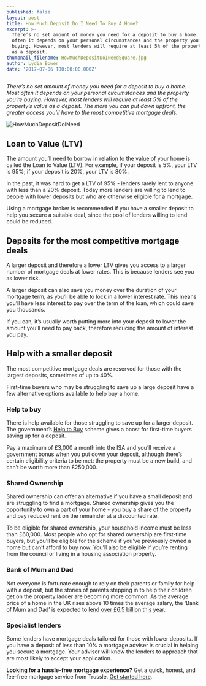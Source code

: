 ```yaml
---
published: false
layout: post
title: How Much Deposit Do I Need To Buy A Home?
excerpt: >-
  There’s no set amount of money you need for a deposit to buy a home. Most
  often it depends on your personal circumstances and the property you’re
  buying. However, most lenders will require at least 5% of the property’s value
  as a deposit.  
thumbnail_filename: HowMuchDepositDoINeedSquare.jpg
author: Lydia Bower
date: '2017-07-06 T00:00:00.000Z'
---
```

_There’s no set amount of money you need for a deposit to buy a home. Most often it depends on your personal circumstances and the property you’re buying. However, most lenders will require at least 5% of the property’s value as a deposit. The more you can put down upfront, the greater access you’ll have to the most competitive mortgage deals._

![HowMuchDepositDoINeed]({{site.baseurl}}/images/post_images/HowMuchDepositDoINeed.jpg)

## Loan to Value (LTV)
The amount you’ll need to borrow in relation to the value of your home is called the Loan to Value (LTV). For example, if your deposit is 5%, your LTV is 95%; if your deposit is 20%, your LTV is 80%.

In the past, it was hard to get a LTV of 95% - lenders rarely lent to anyone with less than a 20% deposit. Today more lenders are willing to lend to people with lower deposits but who are otherwise eligible for a mortgage.

Using a mortgage broker is recommended if you have a smaller deposit to help you secure a suitable deal, since the pool of lenders willing to lend could be reduced.

## Deposits for the most competitive mortgage deals

A larger deposit and therefore a lower LTV gives you access to a larger number of mortgage deals at lower rates. This is because lenders see you as lower risk.  

A larger deposit can also save you money over the duration of your mortgage term, as you’ll be able to lock in a lower interest rate. This means you’ll have less interest to pay over the term of the loan, which could save you thousands.  

If you can, it’s usually worth putting more into your deposit to lower the amount you’ll need to pay back, therefore reducing the amount of interest you pay.

## Help with a smaller deposit

The most competitive mortgage deals are reserved for those with the largest deposits, sometimes of up to 40%. 

First-time buyers who may be struggling to save up a large deposit have a few alternative options available to help buy a home. 

### Help to buy 
There is help available for those struggling to save up for a larger deposit. The government’s [Help to Buy](https://www.helptobuy.gov.uk/ "HelpToBuy") scheme gives a boost for first-time buyers saving up for a deposit.

Pay a maximum of £3,000 a month into the ISA and you’ll receive a government bonus when you put down your deposit, although there’s certain eligibility criteria to be met: the property must be a new build, and can’t be worth more than £250,000. 

### Shared Ownership
Shared ownership can offer an alternative if you have a small deposit and are struggling to find a mortgage. Shared ownership gives you the opportunity to own a part of your home - you buy a share of the property and pay reduced rent on the remainder at a discounted rate. 

To be eligible for shared ownership, your household income must be less than £60,000. Most people who opt for shared ownership are first-time buyers, but you’ll be eligible for the scheme if you’ve previously owned a home but can’t afford to buy now. You’ll also be eligible if you’re renting from the council or living in a housing association property. 

### Bank of Mum and Dad
Not everyone is fortunate enough to rely on their parents or family for help with a deposit, but the stories of parents stepping in to help their children get on the property ladder are becoming more common. As the average price of a home in the UK rises above 10 times the average salary, the ‘Bank of Mum and Dad’ is expected to [lend over £6.5 billion this year](https://www.theguardian.com/business/2017/may/02/bank-of-mum-and-dad-lend-65bn-property-market "Bank of Mum and Dad").

### Specialist lenders
Some lenders have mortgage deals tailored for those with lower deposits. If you have a deposit of less than 10% a mortgage adviser is crucial in helping you secure a mortgage. Your adviser will know the lenders to approach that are most likely to accept your application.  

**Looking for a hassle-free mortgage experience?** Get a quick, honest, and fee-free mortgage service from Trussle. [Get started here](https://trussle.com/?utm_source=blog&utm_medium=get-started-cta&utm_campaign=170503 "GetStartedWithTrussle").